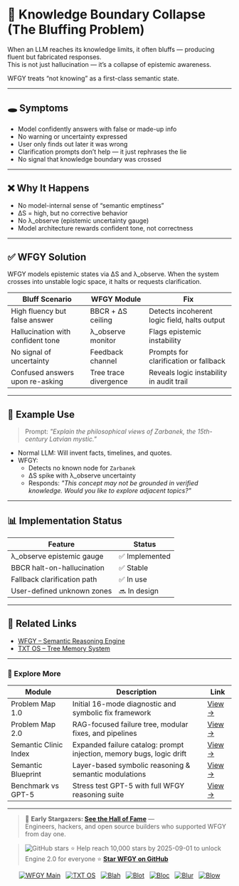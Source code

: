 # 🧠 Knowledge Boundary Collapse (The Bluffing Problem)

When an LLM reaches its knowledge limits, it often bluffs — producing fluent but fabricated responses.  
This is not just hallucination — it’s a collapse of epistemic awareness.

WFGY treats “not knowing” as a first-class semantic state.

---

## 🕳️ Symptoms

- Model confidently answers with false or made-up info
- No warning or uncertainty expressed
- User only finds out later it was wrong
- Clarification prompts don’t help — it just rephrases the lie
- No signal that knowledge boundary was crossed

---

## ❌ Why It Happens

- No model-internal sense of “semantic emptiness”
- ΔS = high, but no corrective behavior
- No λ_observe (epistemic uncertainty gauge)
- Model architecture rewards confident tone, not correctness

---

## ✅ WFGY Solution

WFGY models epistemic states via ΔS and λ_observe. When the system crosses into unstable logic space, it halts or requests clarification.

| Bluff Scenario | WFGY Module | Fix |
|----------------|-------------|-----|
| High fluency but false answer | BBCR + ΔS ceiling | Detects incoherent logic field, halts output |
| Hallucination with confident tone | λ_observe monitor | Flags epistemic instability |
| No signal of uncertainty | Feedback channel | Prompts for clarification or fallback |
| Confused answers upon re-asking | Tree trace divergence | Reveals logic instability in audit trail |

---

## 🧪 Example Use

> Prompt: *"Explain the philosophical views of Zarbanek, the 15th-century Latvian mystic."*

- Normal LLM: Will invent facts, timelines, and quotes.
- WFGY:
  - Detects no known node for `Zarbanek`
  - ΔS spike with λ_observe uncertainty
  - Responds: *"This concept may not be grounded in verified knowledge. Would you like to explore adjacent topics?"*

---

## 📊 Implementation Status

| Feature | Status |
|---------|--------|
| λ_observe epistemic gauge | ✅ Implemented |
| BBCR halt-on-hallucination | ✅ Stable |
| Fallback clarification path | ✅ In use |
| User-defined unknown zones | 🔜 In design |

---

## 🔗 Related Links

- [WFGY – Semantic Reasoning Engine](https://github.com/onestardao/WFGY)
- [TXT OS – Tree Memory System](https://github.com/onestardao/WFGY/tree/main/OS)

---

### 🧭 Explore More

| Module                | Description                                              | Link     |
|-----------------------|----------------------------------------------------------|----------|
| Problem Map 1.0       | Initial 16-mode diagnostic and symbolic fix framework    | [View →](https://github.com/onestardao/WFGY/edit/main/ProblemMap/README.md) |
| Problem Map 2.0       | RAG-focused failure tree, modular fixes, and pipelines   | [View →](https://github.com/onestardao/WFGY/blob/main/ProblemMap/rag-architecture-and-recovery.md) |
| Semantic Clinic Index | Expanded failure catalog: prompt injection, memory bugs, logic drift | [View →](./SemanticClinicIndex.md) |
| Semantic Blueprint    | Layer-based symbolic reasoning & semantic modulations   | [View →](https://github.com/onestardao/WFGY/tree/main/SemanticBlueprint/README.md) |
| Benchmark vs GPT-5    | Stress test GPT-5 with full WFGY reasoning suite         | [View →](https://github.com/onestardao/WFGY/tree/main/benchmarks/benchmark-vs-gpt5/README.md) |

---

> 👑 **Early Stargazers: [See the Hall of Fame](https://github.com/onestardao/WFGY/tree/main/stargazers)** —  
> Engineers, hackers, and open source builders who supported WFGY from day one.

> <img src="https://img.shields.io/github/stars/onestardao/WFGY?style=social" alt="GitHub stars"> ⭐ Help reach 10,000 stars by 2025-09-01 to unlock Engine 2.0 for everyone  ⭐ <strong><a href="https://github.com/onestardao/WFGY">Star WFGY on GitHub</a></strong>


<div align="center">

[![WFGY Main](https://img.shields.io/badge/WFGY-Main-red?style=flat-square)](https://github.com/onestardao/WFGY)
&nbsp;
[![TXT OS](https://img.shields.io/badge/TXT%20OS-Reasoning%20OS-orange?style=flat-square)](https://github.com/onestardao/WFGY/tree/main/OS)
&nbsp;
[![Blah](https://img.shields.io/badge/Blah-Semantic%20Embed-yellow?style=flat-square)](https://github.com/onestardao/WFGY/tree/main/OS/BlahBlahBlah)
&nbsp;
[![Blot](https://img.shields.io/badge/Blot-Persona%20Core-green?style=flat-square)](https://github.com/onestardao/WFGY/tree/main/OS/BlotBlotBlot)
&nbsp;
[![Bloc](https://img.shields.io/badge/Bloc-Reasoning%20Compiler-blue?style=flat-square)](https://github.com/onestardao/WFGY/tree/main/OS/BlocBlocBloc)
&nbsp;
[![Blur](https://img.shields.io/badge/Blur-Text2Image%20Engine-navy?style=flat-square)](https://github.com/onestardao/WFGY/tree/main/OS/BlurBlurBlur)
&nbsp;
[![Blow](https://img.shields.io/badge/Blow-Game%20Logic-purple?style=flat-square)](https://github.com/onestardao/WFGY/tree/main/OS/BlowBlowBlow)

</div>

